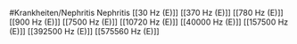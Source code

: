 #Krankheiten/Nephritis
Nephritis
[[30 Hz (E)]]
[[370 Hz (E)]]
[[780 Hz (E)]]
[[900 Hz (E)]]
[[7500 Hz (E)]]
[[10720 Hz (E)]]
[[40000 Hz (E)]]
[[157500 Hz (E)]]
[[392500 Hz (E)]]
[[575560 Hz (E)]]